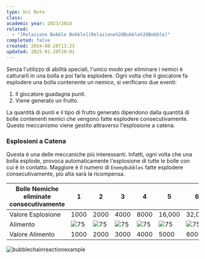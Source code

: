 ```yaml
---
type: Uni Note
class: 
academic year: 2023/2024
related:
  - "[Relazione Bubble Bobble](Relazione%20Bubble%20Bobble)"
completed: false
created: 2024-08-28T13:23
updated: 2025-01-20T20:01
---
```

Senza l'utilizzo di abilità speciali, l'unico modo per eliminare i nemici è catturarli in una bolla e poi farla esplodere. Ogni volta che il giocatore fa esplodere una bolla contenente un nemico, si verificano due eventi:

1. Il giocatore guadagna punti.
2. Viene generato un frutto.

La quantità di punti e il tipo di frutto generato dipendono dalla quantità di bolle contenenti nemici che vengono fatte esplodere consecutivamente. Questo meccanismo viene gestito attraverso l'esplosione a catena.

### Esplosioni a Catena

Questa è una delle meccaniche più interessanti. Infatti, ogni volta che una bolla esplode, provoca automaticamente l'esplosione di tutte le bolle con cui è in contatto. Maggiore è il numero di `EnemyBubbles` fatte esplodere consecutivamente, più alta sarà la ricompensa.

| Bolle Nemiche eliminate consecutivamente | 1                                | 2                                 | 3                                | 4                                    | 5                                 | 6                                   | 7                                 |
| ---------------------------------------- | -------------------------------- | --------------------------------- | -------------------------------- | ------------------------------------ | --------------------------------- | ----------------------------------- | --------------------------------- |
| Valore Esplosione                        | 1000                             | 2000                              | 4000                             | 8000                                 | 16,000                            | 32,000                              | 64,000                            |
| Alimento                                 | ![75](bubble_bobble_apple.png%5C) | ![75](bubble_bobble_pepper.png%5C) | ![75](bubble_bobble_grape.png%5C) | ![75](bubble_bobble_Persimmon.png%5C) | ![75](bubble_bobble_cherry.png%5C) | ![75](bubble_bobble_mushroom.png%5C) | ![75](bubble_bobble_banana.png%5C) |
| Valore Alimento                          | 1000                             | 2000                              | 3000                             | 4000                                 | 5000                              | 6000                                | 7000                              |

![bubblechainreactionexample](bubblechainreactionexample.png)